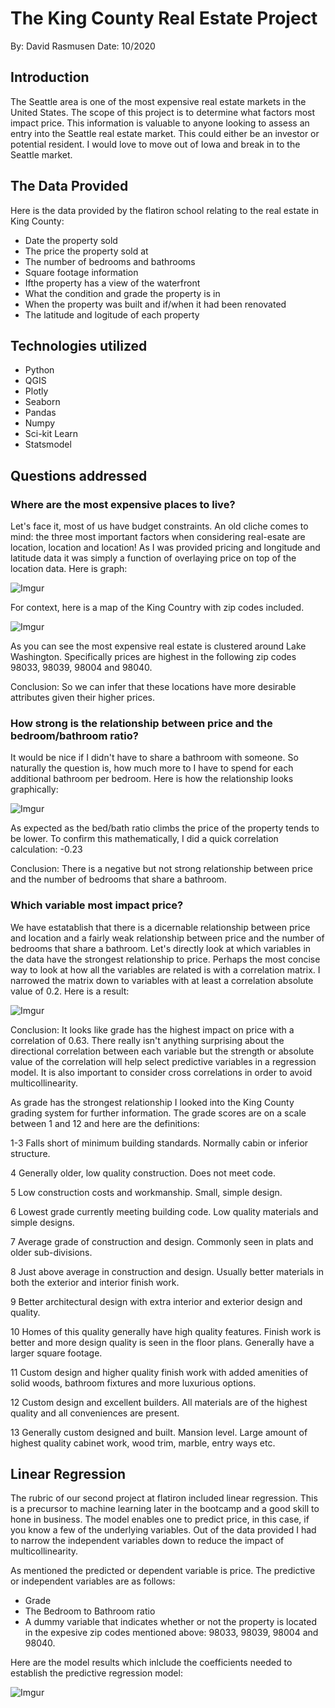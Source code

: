 # The King County Real Estate Project
By: David Rasmusen
Date: 10/2020

## Introduction
The Seattle area is one of the most expensive real estate markets in the United States. 
The scope of this project is to determine what factors most impact price.  This information is valuable to anyone looking to assess an entry into the Seattle real estate market.  This could either be an investor or potential resident.  I would love to move out of Iowa and break in to the Seattle market.

## The Data Provided

Here is the data provided by the flatiron school relating to the real estate in King County:
 * Date the property sold
 * The price the property sold at
 * The number of bedrooms and bathrooms
 * Square footage information
 * Ifthe property has a view of the waterfront
 * What the condition and grade the property is in
 * When the property was built and if/when it had been renovated
 * The latitude and logitude of each property


## Technologies utilized

- Python
- QGIS
- Plotly
- Seaborn
- Pandas
- Numpy
- Sci-kit Learn
- Statsmodel


## Questions addressed

### Where are the most expensive places to live?
Let's face it, most of us have budget constraints.  An old cliche comes to mind: the three most important factors when considering real-esate are location, location and location!  As I was provided pricing and longitude and latitude data it was simply a function of overlaying price on top of the location data.  Here is graph:

![Imgur](https://i.imgur.com/3rmFEhI.png)

For context, here is a map of the King Country with zip codes included.

![Imgur](https://i.imgur.com/A0SciBt.png)

As you can see the most expensive real estate is clustered around Lake Washington.  Specifically prices are highest in the following zip codes 98033, 98039, 98004 and 98040.  

Conclusion:  So we can infer that these locations have more desirable attributes given their higher prices. 

### How strong is the relationship between price and the bedroom/bathroom ratio?

It would be nice if I didn't have to share a bathroom with someone. So naturally the question is, how much more to I have to spend for each additional bathroom per bedroom.  Here is how the relationship looks graphically:

![Imgur](https://i.imgur.com/X1E3We9.png)

As expected as the bed/bath ratio climbs the price of the property tends to be lower.  To confirm this mathematically, I did a quick correlation calculation:  -0.23  
 
Conclusion:  There is a negative but not strong relationship between price and the number of bedrooms that share a bathroom.

### Which variable most impact price?

We have estatablish that there is a dicernable relationship between price and location and a fairly weak relationship between price and the number of bedrooms that share a bathroom. Let's directly look at which variables in the data have the strongest relationship to price.  Perhaps the most concise way to look at how all the variables are related is with a correlation matrix.  I narrowed the matrix down to variables with at least a correlation absolute value of 0.2. Here is a result:

![Imgur](https://i.imgur.com/t6FLbxO.png)

Conclusion:  It looks like grade has the highest impact on price with a correlation of 0.63.  There really isn't anything surprising about the directional correlation between each variable but the strength or absolute value of the correlation will help select predictive variables in a regression model.  It is also important to consider cross correlations in order to avoid multicollinearity.

As grade has the strongest relationship I looked into the King County grading system for further information.  The grade scores are on a scale between 1 and 12 and here are the definitions:

1-3 Falls short of minimum building standards. Normally cabin or inferior structure.

4 Generally older, low quality construction. Does not meet code.

5 Low construction costs and workmanship. Small, simple design.

6 Lowest grade currently meeting building code. Low quality materials and simple designs.

7 Average grade of construction and design. Commonly seen in plats and older sub-divisions.

8 Just above average in construction and design. Usually better materials in both the exterior and interior finish work.

9 Better architectural design with extra interior and exterior design and quality.

10 Homes of this quality generally have high quality features. Finish work is better and more design quality is seen in the floor plans. Generally have a larger square footage.

11 Custom design and higher quality finish work with added amenities of solid woods, bathroom fixtures and more luxurious options.

12 Custom design and excellent builders. All materials are of the highest quality and all conveniences are present.

13 Generally custom designed and built. Mansion level. Large amount of highest quality cabinet work, wood trim, marble, entry ways etc.

## Linear Regression

The rubric of our second project at flatiron included linear regression. This is a precursor to machine learning later in the bootcamp and a good skill to hone in business.  The model enables one to predict price, in this case, if you know a few of the underlying variables.  Out of the data provided I had to narrow the independent variables down to reduce the impact of multicollinearity.

As mentioned the predicted or dependent variable is price.  The predictive or independent variables are as follows:
* Grade
* The Bedroom to Bathroom ratio
* A dummy variable that indicates whether or not the property is located in the expesive zip codes mentioned above: 98033, 98039, 98004 and 98040.

Here are the model results which inlclude the coefficients needed to establish the predictive regression model:

![Imgur](https://i.imgur.com/tGUgj8l.png)

